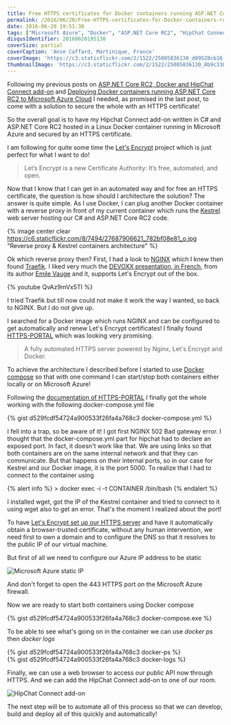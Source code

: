 ```yaml
---
title: Free HTTPS certificates for Docker containers running ASP.NET Core RC2 on Microsoft Azure
permalink: /2016/06/20/Free-HTTPS-certificates-for-Docker-containers-running-ASPNET-Core-RC2-on-Microsoft-Azure/
date: 2016-06-20 19:51:30
tags: ["Microsoft Azure", "Docker", "ASP.NET Core RC2", "HipChat Connect"]
disqusIdentifier: 20160620195130
coverSize: partial
coverCaption: 'Anse Caffard, Martinique, France'
coverImage: 'https://c3.staticflickr.com/2/1522/25005836130_d09528cb16_h.jpg'
thumbnailImage: 'https://c3.staticflickr.com/2/1522/25005836130_8b9c330c8e_q.jpg'
---
```

Following my previous posts on [ASP.NET Core RC2, Docker and HipChat Connect add-on]() and [Deploying Docker containers running ASP.NET Core RC2 to Microsoft Azure Cloud]() I needed, as promised in the last post, to come with a solution to secure the whole with an HTTPS certificate!
<!-- more -->

So the overall goal is to have my Hipchat Connect add-on written in C# and ASP.NET Core RC2 hosted in a Linux Docker container running in Microsoft Azure and secured by an HTTPS certificate.

I am following for quite some time the [Let's Encrypt](https://letsencrypt.org/) project which is just perfect for what I want to do!

> Let’s Encrypt is a new Certificate Authority: It’s free, automated, and open.

Now that I know that I can get in an automated way and for free an HTTPS certificate, the question is how should I architecture the solution? The answer is quite simple. As I use Docker, I can plug another Docker container with a reverse proxy in front of my current container which runs the [Kestrel](https://github.com/aspnet/KestrelHttpServer) web server hosting our C# and ASP.NET Core RC2 code.

{% image center clear https://c6.staticflickr.com/8/7494/27687906621_782bf08e81_o.jpg  "Reverse proxy & Kestrel containers architecture" %}

Ok which reverse proxy then? First, I had a look to [NGINX](https://www.nginx.com/resources/wiki/#) which I knew then found [Traefik](https://traefik.io/). I liked very much the [DEVOXX presentation, in French](https://www.youtube.com/watch?v=QvAz9mVx5TI), from its author [Emile Vauge](https://twitter.com/emilevauge) and it, supports Let's Encrypt out of the box.
<div style="clear:both;"></div>{% youtube QvAz9mVx5TI %}

I tried Traefik but till now could not make it work the way I wanted, so back to NGINX. But I do not give up.

I searched for a Docker image which runs NGINX and can be configured to get automatically and renew Let's Encrypt certificates! I finally found [HTTPS-PORTAL](https://github.com/SteveLTN/https-portal) which was looking very promising.

> A fully automated HTTPS server powered by Nginx, Let's Encrypt and Docker.

To achieve the architecture I described before I started to use [Docker compose](https://docs.docker.com/compose/) so that with one command I can start/stop both containers either locally or on Microsoft Azure!

Following the [documentation of HTTPS-PORTAL](https://github.com/SteveLTN/https-portal#quick-start) I finally got the whole working with the following docker-compose.yml file
<div style="clear:both;"></div>{% gist d529fcdf54724a900533f26fa4a768c3 docker-compose.yml %}

I fell into a trap, so be aware of it! I got first NGINX 502 Bad gateway error. I thought that the docker-compose.yml part for hipchat had to declare an exposed port. In fact, it doesn't work like that. We are using links so that both containers are on the same internal network and that they can communicate. But that happens on their internal ports, so in our case for Kestrel and our Docker image, it is the port 5000. To realize that I had to connect to the container using

{% alert info %}
\> docker exec -i -t CONTAINER /bin/bash
{% endalert %}

I installed wget, got the IP of the Kestrel container and tried to connect to it using wget also to get an error. That's the moment I realized about the port!

To have [Let's Encrypt set up our HTTPS server](https://letsencrypt.org/how-it-works/) and have it automatically obtain a browser-trusted certificate, without any human intervention, we need first to own a domain and to configure the DNS so that it resolves to the public IP of our virtual machine.

But first of all we need to configure our Azure IP address to be static

![Microsoft Azure static IP](https://c2.staticflickr.com/8/7340/27762904595_2258b2973e_o.png)

And don't forget to open the 443 HTTPS port on the Microsoft Azure firewall.

Now we are ready to start both containers using Docker compose
<div style="clear:both;"></div>{% gist d529fcdf54724a900533f26fa4a768c3 docker-compose.exe %}

To be able to see what's going on in the container we can use *docker ps* then *docker logs*
<div style="clear:both;"></div>{% gist d529fcdf54724a900533f26fa4a768c3 docker-ps %}
<div style="clear:both;"></div>{% gist d529fcdf54724a900533f26fa4a768c3 docker-logs %}

Finally, we can use a web browser to access our public API now through HTTPS. And we can add the HipChat Connect add-on to one of our room.

![HipChat Connect add-on](https://c2.staticflickr.com/8/7640/27764957416_3d36d8123c_o.gif)

The next step will be to automate all of this process so that we can develop, build and deploy all of this quickly and automatically!
